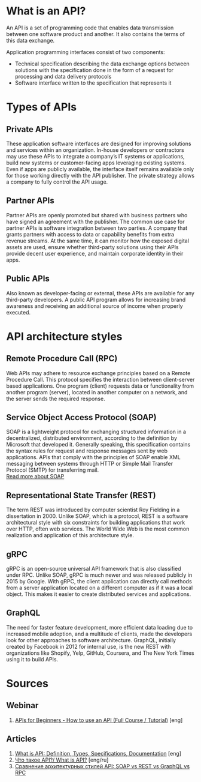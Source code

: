 # What is an API?  
An API is a set of programming code that enables data transmission between one software product and another. It also contains the terms of this data exchange.   

Application programming interfaces consist of two components:
- Technical specification describing the data exchange options between solutions with the specification done in the form of a request for processing and data delivery protocols
- Software interface written to the specification that represents it

# Types of APIs
## Private APIs
These application software interfaces are designed for improving solutions and services within an organization. In-house developers or contractors may use these APIs to integrate a company’s IT systems or applications, build new systems or customer-facing apps leveraging existing systems. Even if apps are publicly available, the interface itself remains available only for those working directly with the API publisher. The private strategy allows a company to fully control the API usage.
## Partner APIs
Partner APIs are openly promoted but shared with business partners who have signed an agreement with the publisher. The common use case for partner APIs is software integration between two parties. A company that grants partners with access to data or capability benefits from extra revenue streams. At the same time, it can monitor how the exposed digital assets are used, ensure whether third-party solutions using their APIs provide decent user experience, and maintain corporate identity in their apps.
## Public APIs
Also known as developer-facing or external, these APIs are available for any third-party developers. A public API program allows for increasing brand awareness and receiving an additional source of income when properly executed.

# API architecture styles
## Remote Procedure Call (RPC)
Web APIs may adhere to resource exchange principles based on a Remote Procedure Call. This protocol specifies the interaction between client-server based applications. One program (client) requests data or functionality from another program (server), located in another computer on a network, and the server sends the required response.
## Service Object Access Protocol (SOAP)
SOAP is a lightweight protocol for exchanging structured information in a decentralized, distributed environment, according to the definition by Microsoft that developed it. Generally speaking, this specification contains the syntax rules for request and response messages sent by web applications. APIs that comply with the principles of SOAP enable XML messaging between systems through HTTP or Simple Mail Transfer Protocol (SMTP) for transferring mail.  
[Read more about SOAP](https://github.com/GorVad/system-data-analyst-notes/blob/main/integration/API/SOAP.md)
## Representational State Transfer (REST)
The term REST was introduced by computer scientist Roy Fielding in a dissertation in 2000. Unlike SOAP, which is a protocol, REST is a software architectural style with six constraints for building applications that work over HTTP, often web services. The World Wide Web is the most common realization and application of this architecture style.
## gRPC
gRPC is an open-source universal API framework that is also classified under RPC. Unlike SOAP, gRPC is much newer and was released publicly in 2015 by Google. With gRPC, the client application can directly call methods from a server application located on a different computer as if it was a local object. This makes it easier to create distributed services and applications.
## GraphQL
The need for faster feature development, more efficient data loading due to increased mobile adoption, and a multitude of clients, made the developers look for other approaches to software architecture. GraphQL, initially created by Facebook in 2012 for internal use, is the new REST with organizations like Shopify, Yelp, GitHub, Coursera, and The New York Times using it to build APIs.

# Sources
## Webinar
1. [APIs for Beginners - How to use an API (Full Course / Tutorial)](https://www.youtube.com/watch?v=GZvSYJDk-us) [eng]
## Articles
1. [What is API: Definition, Types, Specifications, Documentation](https://www.altexsoft.com/blog/engineering/what-is-api-definition-types-specifications-documentation/) [eng]
2. [Что такое API?/ What is API?](https://aws.amazon.com/ru/what-is/api/) [eng/ru]
3. [Сравнение архитектурных стилей API: SOAP vs REST vs GraphQL vs RPC](https://medium.com/nuances-of-programming/сравнение-архитектурных-стилей-api-soap-vs-rest-vs-graphql-vs-rpc-68855deb3f4)